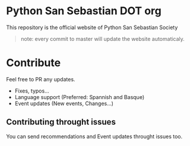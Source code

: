 # Python San Sebastian DOT org
This repository is the official website of Python San Sebastian Society

> note: every commit to master will update the website automaticaly.

# Contribute
Feel free to PR any updates.
 - Fixes, typos...
 - Language support (Preferred: Spannish and Basque)
 - Event updates (New events, Changes...)
 
 ## Contributing throught issues
 
You can send recommendations and Event updates throught issues too. 


